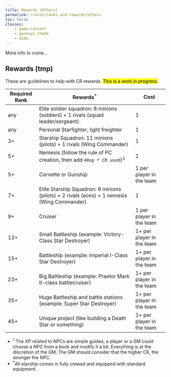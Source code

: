 ```yaml
---
title: Rewards (Others)
permalink: /rules/ranks-and-rewards/others
toc: false
classes:
    - game-content
    - genesys-theme
    - wide
---
```


More info to come...

## Rewards (tmp)

These are guidelines to help with CR rewards. <mark>This is a work in progress.<mark>

| Required Rank | Rewards<sup>\*</sup>                                                                       | Cost                      |
| ------------- | ------------------------------------------------------------------------------------------ | ------------------------- |
| any           | Elite soldier squadron: 8 minions (soldiers) + 1 rivals (squad leader/sergeant)            | 1                         |
| any           | Personal Starfighter, light freighter                                                      | 1                         |
| 3+            | Starship Squadron: 11 minions (pilots) + 1 rivals (Wing Commander)                         | 1                         |
| 5+            | Nemesis (follow the rule of PC creation, then add `40xp * CR used`)<sup>1</sup>            | 1                         |
| 5+            | Corvette or Gunship                                                                        | 1 per player in the team  |
| 7+            | Elite Starship Squadron: 9 minions (pilots) + 2 rivals (aces) + 1 nemesis (Wing Commander) | 1                         |
| 9+            | Cruiser                                                                                    | 1 per player in the team  |
| 12+           | Small Battleship (example: Victory-Class Star Destroyer)                                   | 1+ per player in the team |
| 15+           | Battleship (example: Imperial I-Class Star Destroyer)                                      | 1+ per player in the team |
| 23+           | Big Battleship (example: Praetor Mark II-class battlecruiser)                              | 1+ per player in the team |
| 35+           | Huge Battleship and battle stations (example: Super Star Destroyer)                        | 1+ per player in the team |
| 45+           | Unique project (like building a Death Star or something)                                   | 1+ per player in the team |

-   <sup>1</sup> The XP related to NPCs are simple guides; a player or a GM could choose a NPC from a book and modify it a bit. Everything is at the discretion of the GM. The GM should consider that the higher CR, the stronger the NPC.
-   <sup>\*</sup>All starship comes in fully crewed and equipped with standard equipment.
